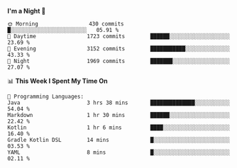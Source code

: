 <!--START_SECTION:waka-->
**I'm a Night 🦉** 

```text
🌞 Morning                430 commits         █░░░░░░░░░░░░░░░░░░░░░░░░   05.91 % 
🌆 Daytime                1723 commits        ██████░░░░░░░░░░░░░░░░░░░   23.69 % 
🌃 Evening                3152 commits        ███████████░░░░░░░░░░░░░░   43.33 % 
🌙 Night                  1969 commits        ███████░░░░░░░░░░░░░░░░░░   27.07 % 
```


📊 **This Week I Spent My Time On** 

```text
💬 Programming Languages: 
Java                     3 hrs 38 mins       ██████████████░░░░░░░░░░░   54.04 % 
Markdown                 1 hr 30 mins        ██████░░░░░░░░░░░░░░░░░░░   22.42 % 
Kotlin                   1 hr 6 mins         ████░░░░░░░░░░░░░░░░░░░░░   16.40 % 
Gradle Kotlin DSL        14 mins             █░░░░░░░░░░░░░░░░░░░░░░░░   03.53 % 
YAML                     8 mins              █░░░░░░░░░░░░░░░░░░░░░░░░   02.11 % 
```


<!--END_SECTION:waka-->
